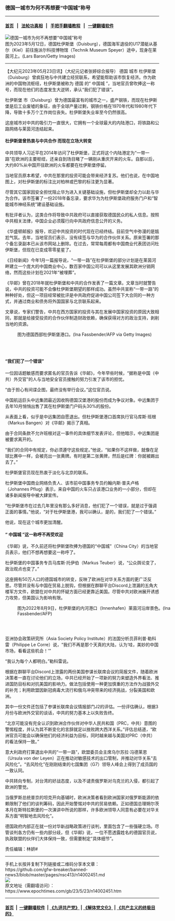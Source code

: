 ### 德国一城市为何不再想要“中国城”称号
------------------------

#### [首页](https://github.com/gfw-breaker/banned-news3/blob/master/README.md) &nbsp;&nbsp;|&nbsp;&nbsp; [法轮功真相](https://github.com/begood0513/basic/blob/master/README.md)  &nbsp;&nbsp;|&nbsp;&nbsp; [手把手翻墙教程](https://github.com/gfw-breaker/guides/wiki)  &nbsp;&nbsp;|&nbsp;&nbsp; [一键翻墙软件](https://github.com/gfw-breaker/nogfw/blob/master/README.md)  



<div><img alt="德国一城市为何不再想要“中国城”称号" class="attachment-djy_600_400 size-djy_600_400 wp-post-image" src="https://i.epochtimes.com/assets/uploads/2023/05/id13997378-GettyImages-1489454976-600x400.jpg"/>
<div class="caption">
 图为2023年5月12日，德国杜伊斯堡（Duisburg），德国海军退役的U17潜艇从基尔（Kiel）前往施派尔科技博物馆（Technik Museum Speyer）途中，现身在莱茵河上。(Lars Baron/Getty Images)
</div></div><hr/>


<div><p>
 【大纪元2023年05月23日讯】（大纪元记者张婷综合报导）
 <ok href="https://www.epochtimes.com/gb/tag/%E5%BE%B7%E5%9B%BD.html">
  德国
 </ok>
 城市
 <ok href="https://www.epochtimes.com/gb/tag/%E6%9D%9C%E4%BC%8A%E6%96%AF%E5%A0%A1.html">
  杜伊斯堡
 </ok>
 （Duisburg）曾疯狂地与中共建立经贸联系，希望能帮助该市恢复经济。作为欧洲的中国物流枢纽，杜伊斯堡被称为
 <ok href="https://www.epochtimes.com/gb/tag/%E5%BE%B7%E5%9B%BD.html">
  德国
 </ok>
 的“
 <ok href="https://www.epochtimes.com/gb/tag/%E4%B8%AD%E5%9B%BD%E5%9F%8E.html">
  中国城
 </ok>
 ”，当地官员曾吹捧这一称号，而现在他们的态度发生大逆转，承认“我们犯了错误”。
</p>
<p>
 <ok href="https://www.epochtimes.com/gb/tag/%E6%9D%9C%E4%BC%8A%E6%96%AF%E5%A0%A1.html">
  杜伊斯堡
 </ok>
 市（Duisburg）曾为德国最富有的城市之一，盛产钢铁，而现在杜伊斯堡是后工业废墟的象征，由于全球产量过剩，钢铁价格在1970年代和1980年代下降，导致十多万个工作岗位丧失。杜伊斯堡失业率至今仍然很高。
</p>
<p>
 这座城市对中共的吸引力一直很大，它拥有一个全球最大的内陆港口，将铁路和公路网络与莱茵河连结起来。
</p>
<h4>
 杜伊斯堡曾热衷与中共合作 而现在立场大转变
</h4>
<p>
 中共领导人习近平在2014年访问了杜伊斯堡，正式将这个内陆港定为“一带一路”在欧洲的主要枢纽，还亲自到场目睹了一辆刚从重庆开来的火车。自那以后，大约80%从中国开往欧洲的火车都要在杜伊斯堡停留。
</p>
<p>
 当地官员原本希望，中共在那里的投资可能会带来经济复苏。他们也说，在中国地图上，对杜伊斯堡的标注比对柏林或巴黎的标注更为显著。
</p>
<p>
 尽管其它国家因安全担忧阻止华为进入关键基础设施，但杜伊斯堡却全力以赴与华为合作。该市签署了一份2018年备忘录，要求华为为杜伊斯堡政府服务门户和“智能城市神经系统”建设基础设施。
</p>
<p>
 有批评者认为，这类合作将导致中共政府可以直接获取德国民众的私人信息。按照中共相关法律，中国企业必须履行向中共政府信息公开的义务。
</p>
<p>
 《华盛顿邮报》报导，欢迎中共投资的时代现在已经终结。目前空气中弥漫的是尴尬气氛。去年，当地官员们表示，没有续签与华为的合作伙伴关系。原来签署的那个备忘录副本已从该市网站上删除。在过去，常常每周都有中国商业代表团访问杜伊斯堡，但现在已变成零零星星了。
</p>
<p>
 《日经新闻》今年1月一篇报导说，“一带一路”在杜伊斯堡的部分计划是在莱茵河畔建立一个庞大的中国商业中心，数百家中国公司可以从这里发展其欧洲分销网络，然而这些计划在2021年“被埋葬”。
</p>
<p>
 《华邮》曾在2018年就杜伊斯堡和中共的合作发表了一篇文章。文章当时就警告说，中共的投资可能不会像杜伊斯堡期望的那样成功。虽然中共宣称“一带一路”的种种好处，但这一项目经常被批评是中共政府促进中国公司签下大合同的一种方式，并通过商业和债务将外国国家与北京联系起来。
</p>
<p>
 文章说，专家们警告，中共在西方国家的投资与其在发展中国家投资的原因大致相同，那就是给接受投资的合作伙伴制造财政依赖，确保获得对方的政治支持，剥削当地的资源。
</p>
<figure aria-describedby="caption-attachment-13770081" class="wp-caption aligncenter" id="attachment_13770081" style="width: 600px">
 <ok href="https://i.epochtimes.com/assets/uploads/2022/06/id13770081-GettyImages-1212200935.jpg" target="_blank">
  <img alt="" class="size-large wp-image-13770081" src="https://i.epochtimes.com/assets/uploads/2022/06/id13770081-GettyImages-1212200935-600x396.jpg"/>
 </ok>
 <br/><figcaption class="wp-caption-text" id="caption-attachment-13770081">
  图为德国西部杜伊斯堡港口。(Ina Fassbender/AFP via Getty Images)
 </figcaption><br/>
</figure><br/>
<h4>
 “我们犯了一个错误”
</h4>
<p>
 一位因话题敏感而要求匿名的官员告诉《华邮》，今年早些时候，“据称是中国（中共）外交官”的人与当地安全官员接触的努力引发了该市的担忧。
</p>
<p>
 “由于担心有间谍企图，最终没有举行会议。”这位官员说。
</p>
<p>
 中国航运巨头中远集团最近因收购德国汉堡港的股份而成为争议对象。中远集团于去年10月悄悄出售了其在杜伊斯堡门户码头30%的股份。
</p>
<p>
 从表面上看，似乎是中远集团自愿退出。但杜伊斯堡港口首席执行官马库斯‧班根（Markus Bangen）对《华邮》揭示了真相。
</p>
<p>
 由于合同条款不允许班根对这一事件的具体细节发表评论，但他暗示，中远集团是被要求离开的。
</p>
<p>
 “我们的合同中有规定，你必须遵守这些规定。”他说，“如果你不这样做，就像在足球比赛中一样，会被亮出一张黄牌。有时是第二张黄牌，然后是红牌：你就被踢出去了。”
</p>
<p>
 杜伊斯堡官员现在热衷于淡化与北京的联系。
</p>
<p>
 杜伊斯堡中国商业网络负责人、该市前中国事务专员约翰内斯‧普夫卢格（Johannes Pflug）表示，来自中国的火车只占该港口业务的一小部分，但却在诸多新闻报导中被大肆宣传。
</p>
<p>
 “杜伊斯堡市在过去几年里没有那么多好消息，他们犯了一个错误，就是过于强调正面的事情。”他说，“对于杜伊斯堡港，我可以确认，是的，我们犯了一个错误。”
</p>
<p>
 他说，现在这个城市更加清醒。
</p>
<h4>
 “
 <ok href="https://www.epochtimes.com/gb/tag/%E4%B8%AD%E5%9B%BD%E5%9F%8E.html">
  中国城
 </ok>
 ”这一称呼不再受欢迎
</h4>
<p>
 《华邮》说，不久前还将杜伊斯堡吹捧为德国的“中国城”（China City）的当地官员表示，他们不想再想要这一称呼了。
</p>
<p>
 杜伊斯堡的中国事务专员马库斯‧托伊伯（Markus Teuber）说，“公众舆论变了，政治观点也变了。”
</p>
<p>
 这座拥有50万人口的德国城市的转变，反映了欧洲在对华关系方面的更广泛反思。尽管并没有与中国在贸易上脱钩，但根据在群聊平台Discord上泄漏的五角大楼军方文件，欧盟在对中共的怀疑方面已经更靠近美国。尽管中共对欧洲展开诱惑力攻势，但美国认为影响有限。
</p>
<figure aria-describedby="caption-attachment-13914835" class="wp-caption aligncenter" id="attachment_13914835" style="width: 600px">
 <ok href="https://i.epochtimes.com/assets/uploads/2023/01/id13914835-000_32GA2CM.jpg" target="_blank">
  <img alt="" class="size-large wp-image-13914835" src="https://i.epochtimes.com/assets/uploads/2023/01/id13914835-000_32GA2CM-600x400.jpg"/>
 </ok>
 <br/><figcaption class="wp-caption-text" id="caption-attachment-13914835">
  图为2022年8月9日，杜伊斯堡的内河港口（Innenhafen）莱茵河沿岸景色。(Ina Fassbender/AFP)
 </figcaption><br/>
</figure><br/>
<p>
 亚洲协会政策研究所（Asia Society Policy Institute）的法国分析员菲利普‧勒科雷（Philippe Le Corre）说，“我们不再是那个天真的大陆，认为‘哇，美妙的中国市场，看看这些机会！’”
</p>
<p>
 “我认为每个人都明白。”勒科雷说。
</p>
<p>
 根据在群聊平台Discord上泄露的两份美国参谋长联席会议的简报文件，随着欧洲决策者一直在讨论他们的立场，中共已经开始了一项新的努力来塑造外界看法、推进国防目标和对抗美国的影响力。做法包括使用一种更加慎重的方法作为战狼外交的补充；利用欧盟因新冠病毒大流行和俄乌冲突带来的经济挑战，分裂美国和欧洲。
</p>
<p>
 其中一份文件还包括了参谋长联席会议情报部门J2的评估。一份评估确认，根据3月份与欧洲外交官的谈话，中共的努力基本上以失败告终。
</p>
<p>
 “北京可能没有完全认识到欧洲合作伙伴对中华人民共和国（PRC，中共）意图的警惕程度，并认为其不断变化的言辞就足以挫败跨大西洋关系。”评估总结道，“欧洲官员可能会以确保他们的经济利益为目标，同时越来越与美国对PRC（中共）的看法保持一致。”
</p>
<p>
 意大利政府打算退出中共的“一带一路”，欧盟委员会主席乌尔苏拉‧冯德莱恩（Ursula von der Leyen）正在推动对敏感技术的出口管制，并推动对华关系“去风险化”。“去风险化”在刚刚结束的七国集团（G7）领导人峰会上得到了成员国的一致认同。
</p>
<p>
 中共转向专制，对台湾的好战态度，以及不谴责俄罗斯对乌克兰的入侵，都引起了欧洲的警觉。
</p>
<p>
 当俄罗斯总统普京的坦克开向基辅时，欧洲决策者看到欧洲国家对俄罗斯能源的依赖限制了他们的谈判筹码，因此开始警惕对中共的贸易依赖。正如德国总理朔尔茨本月在斯特拉斯堡的一次演讲中所说的那样，许多欧洲领导人同意有必要在对华关系方面“明智地去风险化”。
</p>
<p>
 德国政府内部正在就一份对华新战略政策进行谈判，里面包含了一些强硬立场。尽管谈判各方仍有一些内部分歧，但《华邮》说，一位不愿透露姓名的德国官员说，执政联盟的伙伴们大体保持一致，但需要制定“具体细节”。
</p>
<p>
 责任编辑：林妍#
</p>
</div>
<hr/>
手机上长按并复制下列链接或二维码分享本文章：<br/>
https://github.com/gfw-breaker/banned-news3/blob/master/pages/nsc413/n14002451.md <br/>
<a href='https://github.com/gfw-breaker/banned-news3/blob/master/pages/nsc413/n14002451.md'><img src='https://github.com/gfw-breaker/banned-news3/blob/master/pages/nsc413/n14002451.md.png'/></a> <br/>
原文地址（需翻墙访问）：https://www.epochtimes.com/gb/23/5/23/n14002451.htm


------------------------
#### [首页](https://github.com/gfw-breaker/banned-news3/blob/master/README.md) &nbsp;|&nbsp; [一键翻墙软件](https://github.com/gfw-breaker/nogfw/blob/master/README.md) &nbsp;| [《九评共产党》](https://github.com/gfw-breaker/9ping.md/blob/master/README.md#九评之一评共产党是什么) | [《解体党文化》](https://github.com/gfw-breaker/jtdwh.md/blob/master/README.md) | [《共产主义的终极目的》](https://github.com/gfw-breaker/gczydzjmd.md/blob/master/README.md)


<img src='http://gfw-breaker.win/banned-news3/pages/nsc413/n14002451.md' width='0px' height='0px'/>